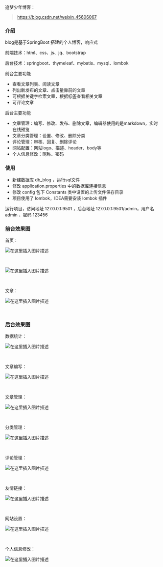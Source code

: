 追梦少年博客：

> https://blog.csdn.net/weixin_45606067


### 介绍

blog是基于SpringBoot 搭建的个人博客，响应式

前端技术：html、css、js、jq、bootstrap

后台技术：springboot、thymeleaf、mybatis、mysql、lombok
&nbsp;

前台主要功能
- 查看文章列表、阅读文章
- 列出新发布的文章、点击量靠前的文章
- 可根据关键字检索文章，根据标签查看相关文章
- 可评论文章
  &nbsp;

后台主要功能
- 文章管理：编写、修改、发布、删除文章，编辑器使用的是markdown，实时在线预览
- 文章分类管理：设置、修改、删除分类
- 评论管理：审核、回复、删除评论
- 网站配置：网站logo、描述、header、body等
- 个人信息修改：昵称、密码

### 使用
- 新建数据库 db_blog ，运行sql文件
- 修改 application.properties 中的数据库连接信息
- 修改 config 包下 Constants 类中设置的上传文件保存目录
- 项目使用了 lombok，IDEA需要安装 lombok 插件

运行项目，访问地址 127.0.0.1:9501 ，后台地址 127.0.0.1:9501/admin，用户名 admin ，密码 123456



### 前台效果图
首页：

![在这里插入图片描述](https://img-blog.csdnimg.cn/20201121122606973.png?x-oss-process=image/watermark,type_ZmFuZ3poZW5naGVpdGk,shadow_10,text_aHR0cHM6Ly9ibG9nLmNzZG4ubmV0L3dlaXhpbl80NTYwNjA2Nw==,size_16,color_FFFFFF,t_70#pic_center)

&nbsp;

![在这里插入图片描述](https://img-blog.csdnimg.cn/20201121122700287.png?x-oss-process=image/watermark,type_ZmFuZ3poZW5naGVpdGk,shadow_10,text_aHR0cHM6Ly9ibG9nLmNzZG4ubmV0L3dlaXhpbl80NTYwNjA2Nw==,size_16,color_FFFFFF,t_70#pic_center)


&nbsp;

文章：

![在这里插入图片描述](https://img-blog.csdnimg.cn/20201121122745600.png?x-oss-process=image/watermark,type_ZmFuZ3poZW5naGVpdGk,shadow_10,text_aHR0cHM6Ly9ibG9nLmNzZG4ubmV0L3dlaXhpbl80NTYwNjA2Nw==,size_16,color_FFFFFF,t_70#pic_center)

&nbsp;

### 后台效果图
数据统计：

![在这里插入图片描述](https://img-blog.csdnimg.cn/20201121122826599.png?x-oss-process=image/watermark,type_ZmFuZ3poZW5naGVpdGk,shadow_10,text_aHR0cHM6Ly9ibG9nLmNzZG4ubmV0L3dlaXhpbl80NTYwNjA2Nw==,size_16,color_FFFFFF,t_70#pic_center)

&nbsp;

文章编写：

![在这里插入图片描述](https://img-blog.csdnimg.cn/20201121122858896.png?x-oss-process=image/watermark,type_ZmFuZ3poZW5naGVpdGk,shadow_10,text_aHR0cHM6Ly9ibG9nLmNzZG4ubmV0L3dlaXhpbl80NTYwNjA2Nw==,size_16,color_FFFFFF,t_70#pic_center)

&nbsp;

文章管理：

![在这里插入图片描述](https://img-blog.csdnimg.cn/20201121122922821.png?x-oss-process=image/watermark,type_ZmFuZ3poZW5naGVpdGk,shadow_10,text_aHR0cHM6Ly9ibG9nLmNzZG4ubmV0L3dlaXhpbl80NTYwNjA2Nw==,size_16,color_FFFFFF,t_70#pic_center)

&nbsp;

分类管理：

![在这里插入图片描述](https://img-blog.csdnimg.cn/20201121122952343.png?x-oss-process=image/watermark,type_ZmFuZ3poZW5naGVpdGk,shadow_10,text_aHR0cHM6Ly9ibG9nLmNzZG4ubmV0L3dlaXhpbl80NTYwNjA2Nw==,size_16,color_FFFFFF,t_70#pic_center)

&nbsp;

评论管理：

![在这里插入图片描述](https://img-blog.csdnimg.cn/20201121123014878.png?x-oss-process=image/watermark,type_ZmFuZ3poZW5naGVpdGk,shadow_10,text_aHR0cHM6Ly9ibG9nLmNzZG4ubmV0L3dlaXhpbl80NTYwNjA2Nw==,size_16,color_FFFFFF,t_70#pic_center)

&nbsp;

友情链接：

![在这里插入图片描述](https://img-blog.csdnimg.cn/20201121123129346.png?x-oss-process=image/watermark,type_ZmFuZ3poZW5naGVpdGk,shadow_10,text_aHR0cHM6Ly9ibG9nLmNzZG4ubmV0L3dlaXhpbl80NTYwNjA2Nw==,size_16,color_FFFFFF,t_70#pic_center)

&nbsp;

网站设置：

![在这里插入图片描述](https://img-blog.csdnimg.cn/20201121123033384.png?x-oss-process=image/watermark,type_ZmFuZ3poZW5naGVpdGk,shadow_10,text_aHR0cHM6Ly9ibG9nLmNzZG4ubmV0L3dlaXhpbl80NTYwNjA2Nw==,size_16,color_FFFFFF,t_70#pic_center)

&nbsp;

个人信息修改：

![在这里插入图片描述](https://img-blog.csdnimg.cn/20201121123050256.png?x-oss-process=image/watermark,type_ZmFuZ3poZW5naGVpdGk,shadow_10,text_aHR0cHM6Ly9ibG9nLmNzZG4ubmV0L3dlaXhpbl80NTYwNjA2Nw==,size_16,color_FFFFFF,t_70#pic_center)
